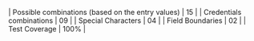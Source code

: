 | Possible combinations (based on the entry values)	           |   15  |
| Credentials combinations	                                   |   09  |
| Special Characters                                           |   04  |
| Field Boundaries	                                           |   02  |
| Test Coverage	                                               | 100%  |